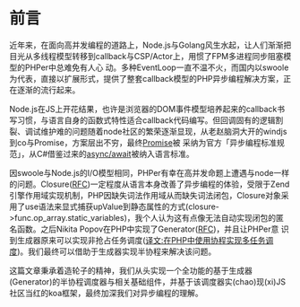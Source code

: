 # 前言

近年来，在面向高并发编程的道路上，Node.js与Golang风生水起，让人们渐渐把目光从多线程模型转移到callback与CSP/Actor上，用惯了FPM多进程同步阻塞模型的PHPer中总难免有人心
动。多种EventLoop一直不温不火，而国内以swoole为代表，直接以扩展形式，提供了整套callback模型的PHP异步编程解决方案，正在逐渐的流行起来。

Node.js在JS上开花结果，也许是浏览器的DOM事件模型培养起来的callback书写习惯，与语言自身的函数式特性适合callback代码编写。但回调固有的逻辑割裂、调试维护难的问题随着node社区的繁荣逐渐显现，从老赵脑洞大开的windjs到co与Promise，方案层出不穷，最终[Promise](https://developer.mozilla.org/zh-CN/docs/Web/JavaScript/Reference/Global_Objects/Promise)被
采纳为官方「异步编程标准规范」，从C#借鉴过来的[async/await](https://developer.mozilla.org/zh-CN/docs/Web/JavaScript/Reference/Statements/async_function)被纳入语言标准。

因swoole与Node.js的I/O模型相同，PHPer有幸在高并发命题上遭遇与node一样的问题。Closure([RFC](https://wiki.php.net/rfc/closures?cm_mc_uid=26754990333314676210612&cm_mc_sid_50200000=1490031947))一定程度从语言本身改善了异步编程的体验，受限于Zend引擎作用域实现机制，PHP因缺失词法作用域从而缺失词法闭包，Closure对象采用了use语法来显式捕获upValue到静态属性的方式(closure->func.op_array.static_variables)，我个人认为这有点像无法自动实现闭包的匿名函数。之后Nikita Popov在PHP中实现了Generator([RFC](https://wiki.php.net/rfc/generators))，并且让PHPer意
识到生成器原来可以实现非抢占任务调度([译文:在PHP中使用协程实现多任务调度](http://www.laruence.com/2015/05/28/3038.html))。我们最终可以借助于生成器实现半协程来解决该问题。

这篇文章秉承着造轮子的精神，我们从头实现一个全功能的基于生成器(Generator)的半协程调度器与相关基础组件，并基于该调度器实(chao)现(xi)JS社区当红的koa框架，最终加深我们对异步编程的理解。
